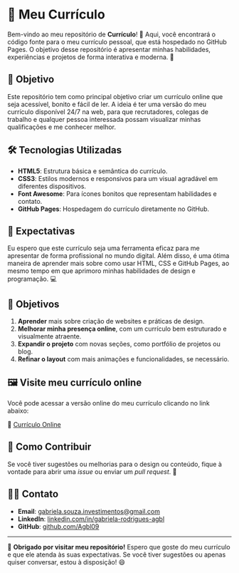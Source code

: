 # 🌟 Meu Currículo

Bem-vindo ao meu repositório de **Currículo**! 📑 Aqui, você encontrará o código fonte para o meu currículo pessoal, que está hospedado no GitHub Pages. O objetivo desse repositório é apresentar minhas habilidades, experiências e projetos de forma interativa e moderna. 🚀

## 🎯 Objetivo

Este repositório tem como principal objetivo criar um currículo online que seja acessível, bonito e fácil de ler. A ideia é ter uma versão do meu currículo disponível 24/7 na web, para que recrutadores, colegas de trabalho e qualquer pessoa interessada possam visualizar minhas qualificações e me conhecer melhor.

## 🛠️ Tecnologias Utilizadas

- **HTML5**: Estrutura básica e semântica do currículo.
- **CSS3**: Estilos modernos e responsivos para um visual agradável em diferentes dispositivos.
- **Font Awesome**: Para ícones bonitos que representam habilidades e contato.
- **GitHub Pages**: Hospedagem do currículo diretamente no GitHub.

## 🎯 Expectativas

Eu espero que este currículo seja uma ferramenta eficaz para me apresentar de forma profissional no mundo digital. Além disso, é uma ótima maneira de aprender mais sobre como usar HTML, CSS e GitHub Pages, ao mesmo tempo em que aprimoro minhas habilidades de design e programação. 💻

## 🚀 Objetivos

1. **Aprender** mais sobre criação de websites e práticas de design.
2. **Melhorar minha presença online**, com um currículo bem estruturado e visualmente atraente.
3. **Expandir o projeto** com novas seções, como portfólio de projetos ou blog.
4. **Refinar o layout** com mais animações e funcionalidades, se necessário.

## 🖼️ Visite meu currículo online

Você pode acessar a versão online do meu currículo clicando no link abaixo:

🔗 [Currículo Online](https://agbl09.github.io/Curriculo/)

## 📌 Como Contribuir

Se você tiver sugestões ou melhorias para o design ou conteúdo, fique à vontade para abrir uma *issue* ou enviar um *pull request*. 🙌

## 👨‍💻 Contato

- **Email**: gabriela.souza.investimentos@gmail.com
- **LinkedIn**: [linkedin.com/in/gabriela-rodrigues-agbl](https://www.linkedin.com/in/gabriela-rodrigues-agbl/)
- **GitHub**: [github.com/Agbl09](https://github.com/Agbl09)

---

🎉 **Obrigado por visitar meu repositório!** Espero que goste do meu currículo e que ele atenda às suas expectativas. Se você tiver sugestões ou apenas quiser conversar, estou à disposição! 😄

